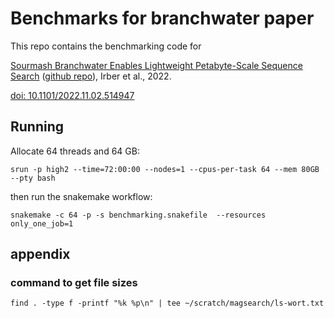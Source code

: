 # Benchmarks for branchwater paper

This repo contains the benchmarking code for

[Sourmash Branchwater Enables Lightweight Petabyte-Scale Sequence Search](https://dib-lab.github.io/2022-paper-branchwater-software/) ([github repo](https://github.com/dib-lab/2022-paper-branchwater-software/)), Irber et al., 2022.

[doi: 10.1101/2022.11.02.514947](https://www.biorxiv.org/content/10.1101/2022.11.02.514947v1.full)

## Running

Allocate 64 threads and 64 GB:
```!
srun -p high2 --time=72:00:00 --nodes=1 --cpus-per-task 64 --mem 80GB --pty bash
```

then run the snakemake workflow:
```
snakemake -c 64 -p -s benchmarking.snakefile  --resources only_one_job=1
```

## appendix

### command to get file sizes

```
find . -type f -printf "%k %p\n" | tee ~/scratch/magsearch/ls-wort.txt
```
